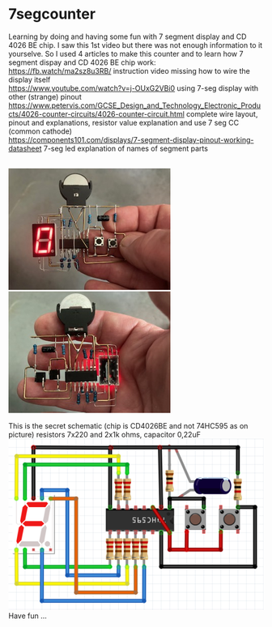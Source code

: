 # 7segcounter
Learning by doing and having some fun with 7 segment display and CD 4026 BE chip.
I saw this 1st video but there was not enough information to it yourselve. So I used 4 articles to make this counter and to learn how 7 segment dispay and CD 4026 BE chip work:<BR>
https://fb.watch/ma2sz8u3RB/ instruction video missing how to wire the display itself<BR>
https://www.youtube.com/watch?v=j-OUxG2VBi0 using 7-seg display with other (strange) pinout<BR>
https://www.petervis.com/GCSE_Design_and_Technology_Electronic_Products/4026-counter-circuits/4026-counter-circuit.html complete wire layout, pinout and explanations, resistor value explanation and use 7 seg CC (common cathode)<BR>
https://components101.com/displays/7-segment-display-pinout-working-datasheet 7-seg led explanation of names of segment parts<BR><BR>

![front](https://github.com/gtmans/7segcounter/blob/main/IMG_2133.jpg)
![back](https://github.com/gtmans/7segcounter/blob/main/IMG_2134.jpg)

This is the secret schematic (chip is CD4026BE and not 74HC595 as on picture) resistors 7x220 and 2x1k ohms, capacitor 0,22uF <BR>
![schematic](https://github.com/gtmans/7segcounter/blob/main/Schematic.png)<BR>Have fun ...
